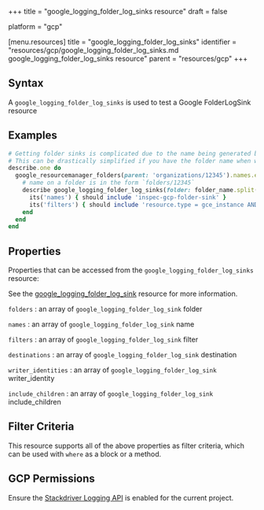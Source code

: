 +++
title = "google_logging_folder_log_sinks resource"
draft = false

platform = "gcp"

[menu.resources]
    title = "google_logging_folder_log_sinks"
    identifier = "resources/gcp/google_logging_folder_log_sinks.md google_logging_folder_log_sinks resource"
    parent = "resources/gcp"
+++

## Syntax

A `google_logging_folder_log_sinks` is used to test a Google FolderLogSink resource

## Examples

```ruby
# Getting folder sinks is complicated due to the name being generated by the server.
# This can be drastically simplified if you have the folder name when writing the test
describe.one do
  google_resourcemanager_folders(parent: 'organizations/12345').names.each do |folder_name|
    # name on a folder is in the form `folders/12345`
    describe google_logging_folder_log_sinks(folder: folder_name.split('/')[1]) do
      its('names') { should include 'inspec-gcp-folder-sink' }
      its('filters') { should include 'resource.type = gce_instance AND severity >= ERROR' }
    end
  end
end
```

## Properties

Properties that can be accessed from the `google_logging_folder_log_sinks` resource:

See the [google_logging_folder_log_sink](/resources/google_logging_folder_log_sink/#properties) resource for more information.

`folders`
: an array of `google_logging_folder_log_sink` folder

`names`
: an array of `google_logging_folder_log_sink` name

`filters`
: an array of `google_logging_folder_log_sink` filter

`destinations`
: an array of `google_logging_folder_log_sink` destination

`writer_identities`
: an array of `google_logging_folder_log_sink` writer_identity

`include_children`
: an array of `google_logging_folder_log_sink` include_children

## Filter Criteria

This resource supports all of the above properties as filter criteria, which can be used
with `where` as a block or a method.

## GCP Permissions

Ensure the [Stackdriver Logging API](https://console.cloud.google.com/apis/library/logging.googleapis.com/) is enabled for the current project.
